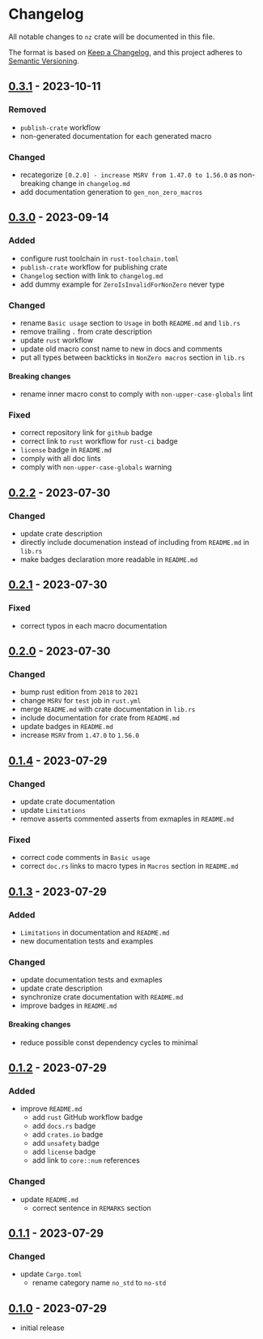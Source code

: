 # Changelog

All notable changes to `nz` crate will be documented in this file.

The format is based on [Keep a Changelog], and this project adheres to [Semantic Versioning].

## [0.3.1] - 2023-10-11

### Removed

- `publish-crate` workflow
- non-generated documentation for each generated macro

### Changed

- recategorize `[0.2.0] - increase MSRV from 1.47.0 to 1.56.0` as non-breaking change
  in `changelog.md`
- add documentation generation to `gen_non_zero_macros`


## [0.3.0] - 2023-09-14

### Added

- configure rust toolchain in `rust-toolchain.toml`
- `publish-crate` workflow for publishing crate
- `Changelog` section with link to `changelog.md`
- add dummy example for `ZeroIsInvalidForNonZero` never type

### Changed

- rename `Basic usage` section to `Usage` in both `README.md` and `lib.rs`
- remove trailing `.` from crate description
- update `rust` workflow
- update old macro const name to new in docs and comments
- put all types between backticks in `NonZero macros` section in `lib.rs`

#### Breaking changes

- rename inner macro const to comply with `non-upper-case-globals` lint

### Fixed

- correct repository link for `github` badge
- correct link to `rust` workflow for `rust-ci` badge
- `license` badge in `README.md`
- comply with all doc lints
- comply with `non-upper-case-globals` warning

## [0.2.2] - 2023-07-30

### Changed

- update crate description
- directly include documenation instead of including from `README.md` in `lib.rs`
- make badges declaration more readable in `README.md`

## [0.2.1] - 2023-07-30

### Fixed

- correct typos in each macro documentation

## [0.2.0] - 2023-07-30

### Changed

- bump rust edition from `2018` to `2021`
- change `MSRV` for `test` job in `rust.yml`
- merge `README.md` with crate documentation in `lib.rs`
- include documentation for crate from `README.md`
- update badges in `README.md`
- increase `MSRV` from `1.47.0` to `1.56.0`

## [0.1.4] - 2023-07-29

### Changed

- update crate documentation
- update `Limitations`
- remove asserts commented asserts from exmaples in `README.md`

### Fixed

- correct code comments in `Basic usage`
- correct `doc.rs` links to macro types in `Macros` section in `README.md`

## [0.1.3] - 2023-07-29

### Added

- `Limitations` in documentation and `README.md`
- new documentation tests and examples

### Changed

- update documentation tests and exmaples
- update crate description
- synchronize crate documentation with `README.md`
- improve badges in `README.md`

#### Breaking changes
- reduce possible const dependency cycles to minimal

## [0.1.2] - 2023-07-29

### Added

- improve `README.md`
    - add `rust` GitHub workflow badge
    - add `docs.rs` badge
    - add `crates.io` badge
    - add `unsafety` badge
    - add `license` badge
    - add link to `core::num` references

### Changed

- update `README.md`
    - correct sentence in `REMARKS` section

## [0.1.1] - 2023-07-29

### Changed

- update `Cargo.toml`
    - rename category name `no_std` to `no-std`

## [0.1.0] - 2023-07-29

- initial release

<!-- Links -->
[keep a changelog]: https://keepachangelog.com/en/1.0.0/
[semantic versioning]: https://semver.org/spec/v2.0.0.html

<!-- Versions -->
[0.3.1]: https://github.com/noelhorvath/nz/compare/6218e0c...HEAD
[0.3.0]: https://github.com/noelhorvath/nz/compare/6a7e28d...6218e0c
[0.2.2]: https://github.com/noelhorvath/nz/compare/452838d...6a7e28d
[0.2.1]: https://github.com/noelhorvath/nz/compare/3e63b92...452838d
[0.2.0]: https://github.com/noelhorvath/nz/compare/1560ec0...3e63b92
[0.1.4]: https://github.com/noelhorvath/nz/compare/ae37c3d...1560ec0
[0.1.3]: https://github.com/noelhorvath/nz/compare/460d3f3...ae37c3d
[0.1.2]: https://github.com/noelhorvath/nz/compare/0f080b9...460d3f3
[0.1.1]: https://github.com/noelhorvath/nz/compare/b67c25a...0f080b9
[0.1.0]: https://github.com/noelhorvath/nz/compare/b165aa5...b67c25a